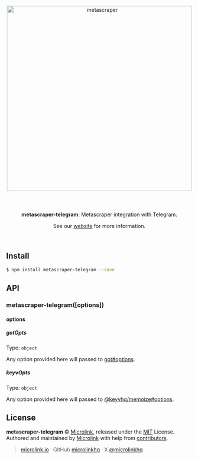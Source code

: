 <div align="center">
  <br>
  <img style="width: 500px; margin:3rem 0 1.5rem;" src="https://metascraper.js.org/static/logo-banner.png" alt="metascraper">
  <br>
  <br>
  <p align="center"><strong>metascraper-telegram</strong>: Metascraper integration with Telegram.</p>
  <p align="center">See our <a href="https://metascraper.js.org" target='_blank' rel='noopener noreferrer'>website</a> for more information.</p>
  <br>
</div>

## Install

```bash
$ npm install metascraper-telegram --save
```

## API

### metascraper-telegram([options])

#### options

##### gotOpts

Type: `object`

Any option provided here will passed to [got#options](https://github.com/sindresorhus/got#options).

##### keyvOpts

Type: `object`

Any option provided here will passed to [@keyvhq/memoize#options](https://github.com/microlinkhq/keyv/tree/master/packages/memoize#keyvoptions).

## License

**metascraper-telegram** © [Microlink](https://microlink.io), released under the [MIT](https://github.com/microlinkhq/metascraper/blob/master/LICENSE.md) License.<br>
Authored and maintained by [Microlink](https://microlink.io) with help from [contributors](https://github.com/microlinkhq/metascraper/contributors).

> [microlink.io](https://microlink.io) · GitHub [microlinkhq](https://github.com/microlinkhq) · X [@microlinkhq](https://x.com/microlinkhq)
